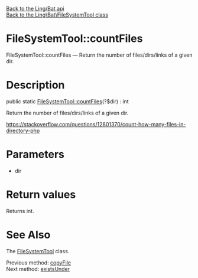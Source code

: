 [Back to the Ling/Bat api](https://github.com/lingtalfi/Bat/blob/master/doc/api/Ling/Bat.md)<br>
[Back to the Ling\Bat\FileSystemTool class](https://github.com/lingtalfi/Bat/blob/master/doc/api/Ling/Bat/FileSystemTool.md)


FileSystemTool::countFiles
================



FileSystemTool::countFiles — Return the number of files/dirs/links of a given dir.




Description
================


public static [FileSystemTool::countFiles](https://github.com/lingtalfi/Bat/blob/master/doc/api/Ling/Bat/FileSystemTool/countFiles.md)(?$dir) : int




Return the number of files/dirs/links of a given dir.

https://stackoverflow.com/questions/12801370/count-how-many-files-in-directory-php




Parameters
================


- dir

    


Return values
================

Returns int.








See Also
================

The [FileSystemTool](https://github.com/lingtalfi/Bat/blob/master/doc/api/Ling/Bat/FileSystemTool.md) class.

Previous method: [copyFile](https://github.com/lingtalfi/Bat/blob/master/doc/api/Ling/Bat/FileSystemTool/copyFile.md)<br>Next method: [existsUnder](https://github.com/lingtalfi/Bat/blob/master/doc/api/Ling/Bat/FileSystemTool/existsUnder.md)<br>


